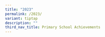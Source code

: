 ```yaml
---
title: "2023"
permalink: /2023/
variant: tiptap
description: ""
third_nav_title: Primary School Achievements
---
```

